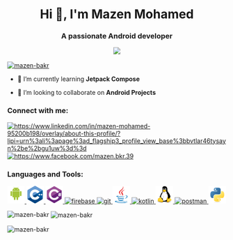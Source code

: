 <h1 align="center">Hi 👋, I'm Mazen Mohamed</h1>
<h3 align="center">A passionate Android developer</h3>

<div id="header" align="center">
  <img src="https://user-images.githubusercontent.com/63050133/156676671-d5b2e362-97d4-4404-9447-dd71ddfea82f.gif" width="300"/>  
</div>


<p align="left"> <a href="https://github.com/ryo-ma/github-profile-trophy"><img src="https://github-profile-trophy.vercel.app/?username=mazen-bakr" alt="mazen-bakr" /></a> </p>

- 🌱 I’m currently learning **Jetpack Compose**

- 👯 I’m looking to collaborate on **Android Projects**




<h3 align="left">Connect with me:</h3>
<p align="left">
<a href="https://linkedin.com/in/https://www.linkedin.com/in/mazen-mohamed-95200b198/overlay/about-this-profile/?lipi=urn%3ali%3apage%3ad_flagship3_profile_view_base%3bbvtlar46tysayn%2be%2bgu1uw%3d%3d" target="blank"><img align="center" src="https://raw.githubusercontent.com/rahuldkjain/github-profile-readme-generator/master/src/images/icons/Social/linked-in-alt.svg" alt="https://www.linkedin.com/in/mazen-mohamed-95200b198/overlay/about-this-profile/?lipi=urn%3ali%3apage%3ad_flagship3_profile_view_base%3bbvtlar46tysayn%2be%2bgu1uw%3d%3d" height="30" width="40" /></a>
<a href="https://fb.com/https://www.facebook.com/mazen.bkr.39" target="blank"><img align="center" src="https://raw.githubusercontent.com/rahuldkjain/github-profile-readme-generator/master/src/images/icons/Social/facebook.svg" alt="https://www.facebook.com/mazen.bkr.39" height="30" width="40" /></a>
</p>

<h3 align="left">Languages and Tools:</h3>
<p align="left"> <a href="https://developer.android.com" target="_blank" rel="noreferrer"> <img src="https://raw.githubusercontent.com/devicons/devicon/master/icons/android/android-original-wordmark.svg" alt="android" width="40" height="40"/> </a> <a href="https://www.w3schools.com/cpp/" target="_blank" rel="noreferrer"> <img src="https://raw.githubusercontent.com/devicons/devicon/master/icons/cplusplus/cplusplus-original.svg" alt="cplusplus" width="40" height="40"/> </a> <a href="https://www.w3schools.com/cs/" target="_blank" rel="noreferrer"> <img src="https://raw.githubusercontent.com/devicons/devicon/master/icons/csharp/csharp-original.svg" alt="csharp" width="40" height="40"/> </a> <a href="https://firebase.google.com/" target="_blank" rel="noreferrer"> <img src="https://www.vectorlogo.zone/logos/firebase/firebase-icon.svg" alt="firebase" width="40" height="40"/> </a> <a href="https://git-scm.com/" target="_blank" rel="noreferrer"> <img src="https://www.vectorlogo.zone/logos/git-scm/git-scm-icon.svg" alt="git" width="40" height="40"/> </a> <a href="https://www.java.com" target="_blank" rel="noreferrer"> <img src="https://raw.githubusercontent.com/devicons/devicon/master/icons/java/java-original.svg" alt="java" width="40" height="40"/> </a> <a href="https://kotlinlang.org" target="_blank" rel="noreferrer"> <img src="https://www.vectorlogo.zone/logos/kotlinlang/kotlinlang-icon.svg" alt="kotlin" width="40" height="40"/> </a> <a href="https://www.linux.org/" target="_blank" rel="noreferrer"> <img src="https://raw.githubusercontent.com/devicons/devicon/master/icons/linux/linux-original.svg" alt="linux" width="40" height="40"/> </a> <a href="https://postman.com" target="_blank" rel="noreferrer"> <img src="https://www.vectorlogo.zone/logos/getpostman/getpostman-icon.svg" alt="postman" width="40" height="40"/> </a> <a href="https://www.python.org" target="_blank" rel="noreferrer"> <img src="https://raw.githubusercontent.com/devicons/devicon/master/icons/python/python-original.svg" alt="python" width="40" height="40"/> </a> </p>

<p><img align="left" src="https://github-readme-stats.vercel.app/api/top-langs?username=mazen-bakr&show_icons=true&locale=en&layout=compact" alt="mazen-bakr" /></p>

<p>&nbsp;<img align="center" src="https://github-readme-stats.vercel.app/api?username=mazen-bakr&show_icons=true&locale=en" alt="mazen-bakr" /></p>

<p><img align="center" src="https://github-readme-streak-stats.herokuapp.com/?user=mazen-bakr&" alt="mazen-bakr" /></p>

